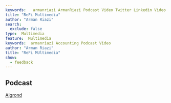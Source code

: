 ```yaml
---
keywords:   armanriazi ArmanRiazi Podcast Video Twitter Linkedin Video
title: "ReFi Multimedia"
author: "Arman Riazi"
search:
  exclude: false
type:  Multimedia
feature:  Multimedia
keywords:  armanriazi Accounting Podcast Video
author: "Arman Riazi"
title: "ReFi MUltimedia"
show:
  - feedback
---
```


## Podcast

[Algrond](https://twitter.com/i/spaces/1OwGWYjkbDNxQ?s=20)

